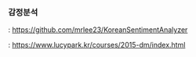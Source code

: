 ### 감정분석

: https://github.com/mrlee23/KoreanSentimentAnalyzer

: https://www.lucypark.kr/courses/2015-dm/index.html
